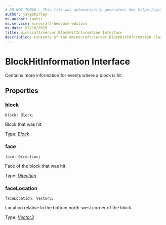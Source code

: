 ```yaml
---
# DO NOT TOUCH — This file was automatically generated. See https://github.com/mojang/minecraftapidocsgenerator to modify descriptions, examples, etc.
author: jakeshirley
ms.author: jashir
ms.service: minecraft-bedrock-edition
ms.date: 02/10/2025
title: minecraft/server.BlockHitInformation Interface
description: Contents of the @minecraft/server.BlockHitInformation class.
---
```

# BlockHitInformation Interface

Contains more information for events where a block is hit.

## Properties

### **block**
`block: Block;`

Block that was hit.

Type: [*Block*](Block.md)

### **face**
`face: Direction;`

Face of the block that was hit.

Type: [*Direction*](Direction.md)

### **faceLocation**
`faceLocation: Vector3;`

Location relative to the bottom north-west corner of the block.

Type: [*Vector3*](Vector3.md)
